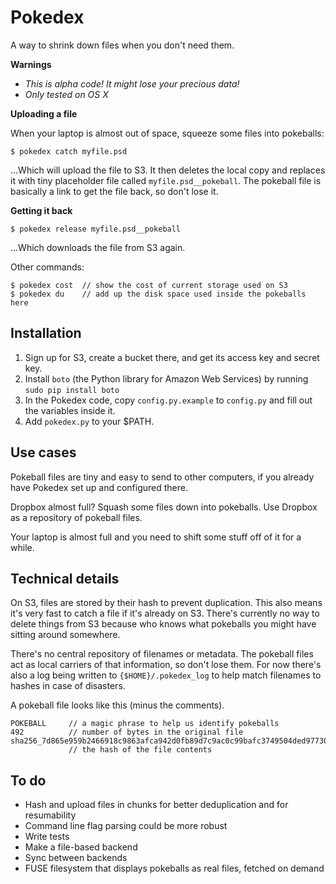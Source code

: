 Pokedex
=======

A way to shrink down files when you don't need them.

**Warnings**
* *This is alpha code!  It might lose your precious data!*
* *Only tested on OS X*

**Uploading a file**

When your laptop is almost out of space, squeeze some files into pokeballs:

```
$ pokedex catch myfile.psd
```

...Which will upload the file to S3.  It then deletes the local copy and replaces it with tiny placeholder file called `myfile.psd__pokeball`.  The pokeball file is basically a link to get the file back, so don't lose it.

**Getting it back**

```
$ pokedex release myfile.psd__pokeball
```

...Which downloads the file from S3 again.

Other commands:

```
$ pokedex cost  // show the cost of current storage used on S3
$ pokedex du    // add up the disk space used inside the pokeballs here
```

Installation
------------

1. Sign up for S3, create a bucket there, and get its access key and secret key.
1. Install `boto` (the Python library for Amazon Web Services) by running `sudo pip install boto`
1. In the Pokedex code, copy `config.py.example` to `config.py` and fill out the variables inside it.
1. Add `pokedex.py` to your $PATH.

Use cases
---------

Pokeball files are tiny and easy to send to other computers, if you already have Pokedex set up and configured there.

Dropbox almost full?  Squash some files down into pokeballs.  Use Dropbox as a repository of pokeball files.

Your laptop is almost full and you need to shift some stuff off of it for a while.

Technical details
-----------------

On S3, files are stored by their hash to prevent duplication.  This also means it's very fast to catch a file if it's already on S3.  There's currently no way to delete things from S3 because who knows what pokeballs you might have sitting around somewhere.

There's no central repository of filenames or metadata.  The pokeball files act as local carriers of that information, so don't lose them.  For now there's also a log being written to `{$HOME}/.pokedex_log` to help match filenames to hashes in case of disasters.

A pokeball file looks like this (minus the comments).
```
POKEBALL     // a magic phrase to help us identify pokeballs
492          // number of bytes in the original file
sha256_7d865e959b2466918c9863afca942d0fb89d7c9ac0c99bafc3749504ded97730
             // the hash of the file contents
```

To do
-----

* Hash and upload files in chunks for better deduplication and for resumability
* Command line flag parsing could be more robust
* Write tests
* Make a file-based backend
* Sync between backends
* FUSE filesystem that displays pokeballs as real files, fetched on demand

